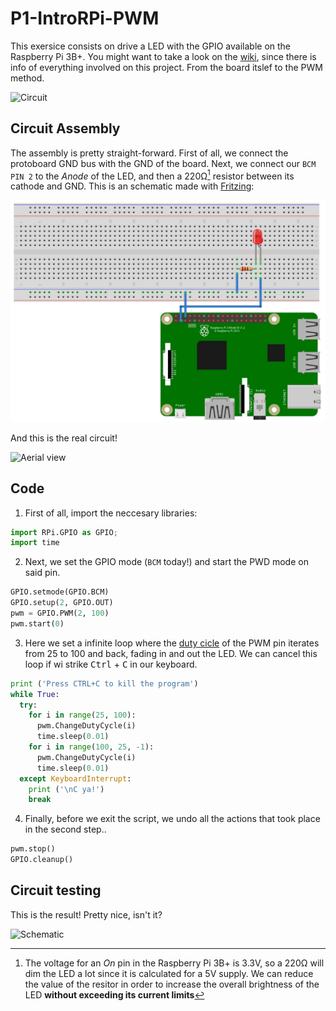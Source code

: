# P1-IntroRPi-PWM

This exersice consists on drive a LED with the GPIO available on the Raspberry Pi 3B+. You might want to take a look on the [wiki](https://github.com/clases-julio/p1-introrpi-pwm-dgarciac2021/wiki), since there is info of everything involved on this project. From the board itslef to the PWM method.

![Circuit](./.img/circuit.jpg)

## Circuit Assembly

The assembly is pretty straight-forward. First of all, we connect the protoboard GND bus with the GND of the board. Next, we connect our `BCM PIN 2` to the *Anode* of the LED, and then a 220Ω[^1] resistor between its cathode and GND. This is an schematic made with [Fritzing](https://fritzing.org/):

![Schematic](./.img/schematic.jpg)

And this is the real circuit!

![Aerial view](./.img/aerial-view.jpg)

## Code

1. First of all, import the neccesary libraries:

  ```python
  import RPi.GPIO as GPIO;
  import time
  ```

2. Next, we set the GPIO mode (`BCM` today!) and start the PWD mode on said pin. 

  ```python
  GPIO.setmode(GPIO.BCM)
  GPIO.setup(2, GPIO.OUT)
  pwm = GPIO.PWM(2, 100)
  pwm.start(0)
  ```
3. Here we set a infinite loop where the [duty cicle](https://github.com/clases-julio/p1-introrpi-pwm-dgarciac2021/wiki/PWM-Output#the-duty-cycle) of the PWM pin iterates from 25 to 100 and back, fading in and out the LED. We can cancel this loop if wi strike <kbd>Ctrl</kbd> + <kbd>C</kbd> in our keyboard.

  ```python
  print ('Press CTRL+C to kill the program')
  while True:
    try:
      for i in range(25, 100):
        pwm.ChangeDutyCycle(i)
        time.sleep(0.01)
      for i in range(100, 25, -1):
        pwm.ChangeDutyCycle(i)
        time.sleep(0.01)
    except KeyboardInterrupt:
      print ('\nC ya!')
      break
  ```

4. Finally, before we exit the script, we undo all the actions that took place in the second step.. 

  ```python
  pwm.stop()
  GPIO.cleanup()
  ```

## Circuit testing

This is the result! Pretty nice, isn't it?

![Schematic](./.img/fade.gif)

[^1]: The voltage for an *On* pin in the Raspberry Pi 3B+ is 3.3V, so a 220Ω will dim the LED a lot since it is calculated for a 5V supply. We can reduce the value of the resitor in order to increase the overall brightness of the LED **without exceeding its current limits**
